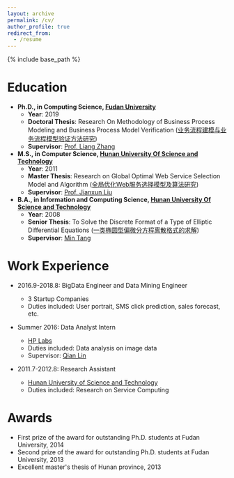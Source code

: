 ```yaml
---
layout: archive
permalink: /cv/
author_profile: true
redirect_from:
  - /resume
---
```


{% include base_path %}

Education
======
* **Ph.D., in Computing Science, [Fudan University](http://www.fudan.edu.cn)**
  * **Year**: 2019
  * **Doctoral Thesis**: Research On Methodology of Business Process Modeling and Business Process Model Verification ([业务流程建模与业务流程模型验证方法研究](http://guoshengkang.github.io/files/DoctoralThesis.pdf))
  * **Supervisor**: [Prof. Liang Zhang](http://homepage.fudan.edu.cn/lzhang/)
* **M.S., in Computer Science, [Hunan University Of Science and Technology](http://www.hnust.edu.cn/)**
  * **Year**: 2011
  * **Master Thesis**: Research on Global Optimal Web Service Selection Model and Algorithm ([全局优化Web服务选择模型及算法研究](http://guoshengkang.github.io/files/MasterThesis.pdf))
  * **Supervisor**: [Prof. Jianxun Liu](https://baike.baidu.com/item/%E5%88%98%E5%BB%BA%E5%8B%8B/12002129?fr=aladdin)
* **B.A., in Information and Computing Science, [Hunan University Of Science and Technology](http://www.hnust.edu.cn/)**
  * **Year**: 2008
  * **Senior Thesis**: To Solve the Discrete Format of a Type of Elliptic Differential Equations ([一类椭圆型偏微分方程离散格式的求解](http://guoshengkang.github.io/files/SeniorThesis.pdf))
  * **Supervisor**: [Min Tang](http://math.hnust.edu.cn/pub/sxxy/szdw/jsjs/105553.htm)

Work Experience
======
* 2016.9-2018.8: BigData Engineer and Data Mining Engineer
  * 3 Startup Companies
  * Duties included: User portrait, SMS click prediction, sales forecast, etc.

* Summer 2016: Data Analyst Intern
  * [HP Labs](https://www.labs.hpe.com/)
  * Duties included: Data analysis on image data
  * Supervisor: [Qian Lin](https://www.linkedin.com/in/qianlinca/)
  
* 2011.7-2012.8: Research Assistant
  * [Hunan University of Science and Technology](http://www.hnust.edu.cn/)
  * Duties included: Research on Service Computing

Awards
======
* First prize of the award for outstanding Ph.D. students at Fudan University, 2014
* Second prize of the award for outstanding Ph.D. students at Fudan University, 2013
* Excellent master's thesis of Hunan province, 2013
